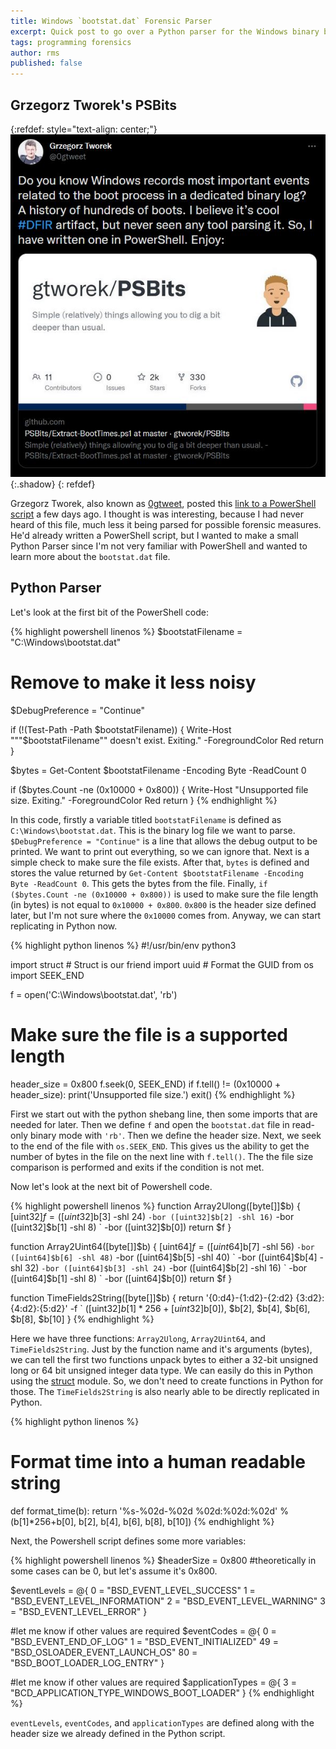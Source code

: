 ```yaml
---
title: Windows `bootstat.dat` Forensic Parser
excerpt: Quick post to go over a Python parser for the Windows binary boot log. 
tags: programming forensics
author: rms
published: false
---
```


## Grzegorz Tworek's PSBits

{:refdef: style="text-align: center;"}
![Tweet](../public/2022-09-12/tweet.JPG){:.shadow}
{: refdef}

Grzegorz Tworek, also known as [0gtweet](https://twitter.com/0gtweet), posted this [link to a PowerShell script](https://github.com/gtworek/PSBits/blob/master/DFIR/Extract-BootTimes.ps1) a few days ago. I thought is was interesting, because I had never heard of this file, much less it being parsed for possible forensic measures. He'd already written a PowerShell script, but I wanted to make a small Python Parser since I'm not very familiar with PowerShell and wanted to learn more about the `bootstat.dat` file.

## Python Parser

Let's look at the first bit of the PowerShell code:

{% highlight powershell linenos %}
$bootstatFilename = "C:\Windows\bootstat.dat"

# Remove to make it less noisy
$DebugPreference = "Continue"

if (!(Test-Path -Path $bootstatFilename))
{
    Write-Host """$bootstatFilename"" doesn't exist. Exiting." -ForegroundColor Red
    return
}

$bytes = Get-Content $bootstatFilename -Encoding Byte -ReadCount 0

if ($bytes.Count -ne (0x10000 + 0x800))
{
    Write-Host "Unsupported file size. Exiting." -ForegroundColor Red
    return
}
{% endhighlight %}

In this code, firstly a variable titled `bootstatFilename` is defined as `C:\Windows\bootstat.dat`. This is the binary log file we want to parse. `$DebugPreference = "Continue"` is a line that allows the debug output to be printed. We want to print out everything, so we can ignore that. Next is a simple check to make sure the file exists. After that, `bytes` is defined and stores the value returned by `Get-Content $bootstatFilename -Encoding Byte -ReadCount 0`. This gets the bytes from the file. Finally, `if ($bytes.Count -ne (0x10000 + 0x800))` is used to make sure the file length (in bytes) is not equal to `0x10000 + 0x800`. `0x800` is the header size defined later, but I'm not sure where the `0x10000` comes from. Anyway, we can start replicating in Python now.

{% highlight python linenos %}
#!/usr/bin/env python3

import struct # Struct is our friend
import uuid   # Format the GUID
from os import SEEK_END

f = open('C:\\Windows\\bootstat.dat', 'rb')

# Make sure the file is a supported length
header_size = 0x800
f.seek(0, SEEK_END)
if f.tell() != (0x10000 + header_size):
    print('Unsupported file size.')
    exit()
{% endhighlight %} 

First we start out with the python shebang line, then some imports that are needed for later. Then we define `f` and open the `bootstat.dat` file in read-only binary mode with `'rb'`. Then we define the header size. Next, we seek to the end of the file with `os.SEEK_END`. This gives us the ability to get the number of bytes in the file on the next line with `f.tell()`. The the file size comparison is performed and exits if the condition is not met. 

Now let's look at the next bit of Powershell code.

{% highlight powershell linenos %}
function Array2Ulong([byte[]]$b)
{
    [uint32]$f =     ([uint32]$b[3] -shl 24) `
                -bor ([uint32]$b[2] -shl 16) `
                -bor ([uint32]$b[1] -shl  8) `
                -bor ([uint32]$b[0])
    return $f
}

function Array2Uint64([byte[]]$b)
{
    [uint64]$f =     ([uint64]$b[7] -shl 56) `
                -bor ([uint64]$b[6] -shl 48) `
                -bor ([uint64]$b[5] -shl 40) `
                -bor ([uint64]$b[4] -shl 32) `
                -bor ([uint64]$b[3] -shl 24) `
                -bor ([uint64]$b[2] -shl 16) `
                -bor ([uint64]$b[1] -shl  8) `
                -bor ([uint64]$b[0])
    return $f
}

function TimeFields2String([byte[]]$b)
{
    return '{0:d4}-{1:d2}-{2:d2} {3:d2}:{4:d2}:{5:d2}' -f `
    ([uint32]$b[1]*256+[uint32]$b[0]), $b[2], $b[4], $b[6], $b[8], $b[10]
}
{% endhighlight %} 

Here we have three functions: `Array2Ulong`, `Array2Uint64`, and `TimeFields2String`. Just by the function name and it's arguments (bytes), we can tell the first two functions unpack bytes to either a 32-bit unsigned long or 64 bit unsigned integer data type. We can easily do this in Python using the [struct](https://docs.python.org/3/library/struct.html) module. So, we don't need to create functions in Python for those. The `TimeFields2String` is also nearly able to be directly replicated in Python. 

{% highlight python linenos %}
# Format time into a human readable string
def format_time(b):
    return '%s-%02d-%02d %02d:%02d:%02d' % (b[1]*256+b[0], b[2], b[4], b[6], b[8], b[10])
{% endhighlight %} 

Next, the Powershell script defines some more variables:

{% highlight powershell linenos %}
$headerSize = 0x800 #theoretically in some cases can be 0, but let's assume it's 0x800.

$eventLevels = @{
 0 = "BSD_EVENT_LEVEL_SUCCESS"
 1 = "BSD_EVENT_LEVEL_INFORMATION"
 2 = "BSD_EVENT_LEVEL_WARNING"
 3 = "BSD_EVENT_LEVEL_ERROR"
}

#let me know if other values are required
$eventCodes = @{
    0 = "BSD_EVENT_END_OF_LOG"
    1 = "BSD_EVENT_INITIALIZED"
    49 = "BSD_OSLOADER_EVENT_LAUNCH_OS"
    80 = "BSD_BOOT_LOADER_LOG_ENTRY"
}

#let me know if other values are required
$applicationTypes = @{
3 = "BCD_APPLICATION_TYPE_WINDOWS_BOOT_LOADER"
}
{% endhighlight %} 

`eventLevels`, `eventCodes`, and `applicationTypes` are defined along with the header size we already defined in the Python script. 